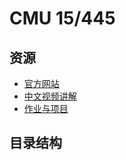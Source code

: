 # CMU 15/445

## 资源

- [官方网站](https://15445.courses.cs.cmu.edu/spring2023/)
- [中文视频讲解](https://www.bilibili.com/video/BV1bQ4y1Y7iT)
- [作业与项目](https://15445.courses.cs.cmu.edu/spring2023/assignments.html)

## 目录结构

